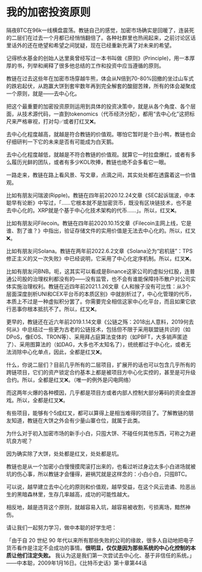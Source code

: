 # 我的加密投资原则

隔夜BTC在96k一线横盘震荡。教链自己的感觉，加密市场确实是回暖了，连装死的二层们在过去一个月都已经悄悄翻倍了。各种社群里也热闹起来，之前讨论区话里话外的还在绝望和希望之间犹疑，现在已经重新充满了对未来的希望。

记得桥水基金的创始人达里奥曾经写过一本书叫做《原则》(Principle)，用一本厚厚的书，列举和阐释了很多他总结的工作和投资中应当遵循的原则。

教链在过去这些年在加密市场穿越牛熊，体会从N倍到70-80%回撤的坐过山车式的跌宕起伏，从跑赢大饼到套牢数年再到完全解套的酸甜苦辣，所有的体会凝聚成一个原则，就是——去中心化。

把这个最重要的加密投资原则运用到具体的投资决策中，就是从各个角度、各个层面，从技术源代码，一直到tokenomics（代币经济分配），都用“去中心化”这把标尺来严格审视，打对勾✅或者打红叉❌。

去中心化程度越高，就越是符合教链的价值观。哪怕它暂时是个丑小鸭，教链也会仔细研判一下它的未来是否有可能成为白天鹅。

去中心化程度越低，就越是不符合教链的价值观。就算它一时拉盘爆红，或者有多么履历光鲜的团队，或者有多少KOL吹捧，教链也绝不会多看它一眼。

一路走来，教链在路上看风景、写文章，点滴之间，其实处处都在透露着这一价值观。

比如有朋友问瑞波(Ripple)。教链在四年前2020.12.24文章《SEC起诉瑞波，中本聪早有论断》中写过，「……它根本就不是加密货币，既没有区块链技术，也不是去中心化的。XRP就是个基于中心化技术架构的代币……」。所以，红叉❌。

比如有朋友问Filecoin。教链在四年前2020.10.15文章《Filecoin主网上线，它是谁、割了谁？》中指出，验证存储文件的实用价值是无法去中心化的。所以，红叉❌。

比如有朋友问Solana。教链在两年前2022.6.2文章《Solana沦为“宕机链”：TPS修正主义的又一次失败》中已经说明，它采用了中心化定序机制。所以，红叉❌。

比如有朋友问BNB。呃，这其实可以看成是Binance这家公司的虚拟分红股，连普通公司股的治理权利都没有的——没有监管，也不会有谁能保障持币散户对公司实体实施治理权利。教链在近四年前2021.1.26文章《人和猴子没有可比性：从3个层面深度剖析UNI和CEX平台币的本质区别》中就剖析过了，中心化管理的代币，本质上不过是一种虚拟积分罢了。你需要完全相信这家中心化平台，而且如果它欲行恶事你根本抵抗不了。所以，红叉❌。

更早的，教链还在近六年前2019.1.14文章《公链之殇：2018出人意料，2019何去何从》中总结过一些更为古老的公链技术，包括但不限于采用联盟链共识的（如DPoS，像EOS、TRON等）、采用拜占庭算法变体的（如PBFT，大多销声匿迹了）、采用图算法的（如DAG，大多也不太知名了），统统都过于中心化，或者无法消除中心化单点，因此，全都是红叉❌。

什么，你说二层们？目前几乎所有的二层项目，扩展开的话也可以包含几乎所有的跨链项目，它们的资产锁定合约基本上都是被项目方中心化实控的，甚至是可升级合约。所以，全都是红叉❌。（唯一的例外是闪电网络）

而这两年火爆的各种模因，几乎都是项目方或者内部人控制大部分筹码的资金盘游戏。所以，全都是红叉❌。

有些项目，能够有个5成红叉，都可以算得上是相当难得的项目了。了解教链的朋友知道，教链在大饼之外会有少量山寨仓位，就属于此类。

为什么对于初入加密市场的新手小白，只囤大饼、不碰任何其他东西，可称之为避坑良方呢？

因为确实除了大饼，处处都是红叉，处处都是坑。

教链也是从一个加密小白慢慢摸爬滚打出来的，也看过听过身边太多小白进场就被坑的伤心事，所以教链才会懂得，避祸咒就是这样念的：小白小白，只囤BTC。

可以说，越早建立去中心化的原则和价值观，越早受益，在这个风云诡谲、险恶丛生的黑暗森林里，生存几率越高，成功的可能性越大。

相反地，越是违背这个原则，就越容易入坑，越容易被收割，亏损离场，黯然神伤。

请让我们一起努力学习，做中本聪的好学生吧：

「由于自 20 世纪 90 年代以来所有那些失败的公司的缘故，很多人自动地把电子货币看作是注定不会成功的事情。**很明显，仅仅是因为那些系统的中心化控制的本质让他们注定失败。** 我认为这是我们第一次尝试去中心化、基于非信任的系统。」——中本聪，2009年1月16日。《比特币史话》第十章第44话

